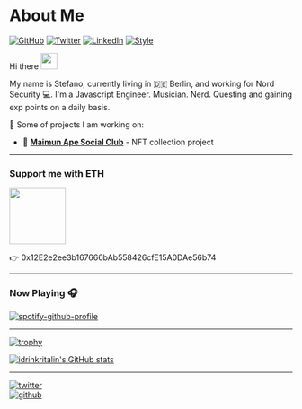 # About Me

[![GitHub](https://img.shields.io/badge/GitHub-@idrinkritalin-green)](https://github.com/idrinkritalin)
[![Twitter](https://img.shields.io/badge/Twitter-@idrinkritalin-blue)](https://twitter.com/idrinkritalin)
[![LinkedIn](https://img.shields.io/badge/Linked-In-blue)](https://www.linkedin.com/in/stveltri/)
[![Style](https://img.shields.io/badge/Dark%20Mode-111111.svg#gh-dark-mode-only)](https://github.com/settings/appearance#gh-dark-mode-only)

Hi there <img src="https://github.com/TheDudeThatCode/TheDudeThatCode/blob/master/Assets/Hi.gif" width="29px"> 

My name is Stefano, currently living in 🇩🇪 Berlin, and working for Nord Security 💻.
I'm a Javascript Engineer. Musician. Nerd. Questing and gaining exp points on a daily basis.

🚀 Some of projects I am working on:

- 🙈 [**Maimun Ape Social Club**](https://maimun.club/) - NFT collection project

---

### Support me with ETH

<img src="https://icons.iconarchive.com/icons/cjdowner/cryptocurrency-flat/1024/Ethereum-ETH-icon.png" width="100" height="100" />

👉 0x12E2e2ee3b167666bAb558426cfE15A0DAe56b74

---

### Now Playing 🎧

[![spotify-github-profile](https://spotify-github-profile.vercel.app/api/view?uid=stephanus_leon&cover_image=true&theme=default)](https://github.com/kittinan/spotify-github-profile)

---

[![trophy](https://github-profile-trophy.vercel.app/?username=idrinkritalin&theme=onedark&rank=SECRET,SSS,SS,S,AAA,AA,A,B&theme=tokyonight)](https://github.com/ryo-ma/github-profile-trophy)

[![idrinkritalin's GitHub stats](https://github-readme-stats.vercel.app/api?username=idrinkritalin&hide=contribs,issues&theme=tokyonight)](https://github.com/anuraghazra/github-readme-stats)

---

[![twitter](https://img.shields.io/twitter/follow/idrinkritalin?style=social)](https://twitter.com/idrinkritalin)  
[![github](https://img.shields.io/github/followers/idrinkritalin?style=social)](https://github.com/idrinkritalin)
